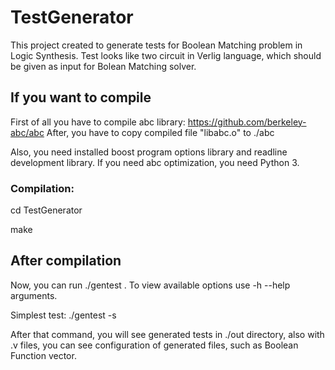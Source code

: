 # TestGenerator
This project created to generate tests for Boolean Matching problem in Logic Synthesis. Test looks like two circuit in Verlig language, which should be given as input for Bolean Matching solver.

## If you want to compile
First of all you have to compile abc library: https://github.com/berkeley-abc/abc
After, you have to copy compiled file "libabc.o" to ./abc

Also, you need installed boost program options library and readline development library.
If you need abc optimization, you need Python 3.

### Compilation:

cd TestGenerator

make

## After compilation
Now, you can run ./gentest . To view available options use -h --help arguments.

Simplest test:
./gentest -s 

After that command, you will see generated tests in ./out directory, also with .v files, you can see configuration of generated files, such as Boolean Function vector.
